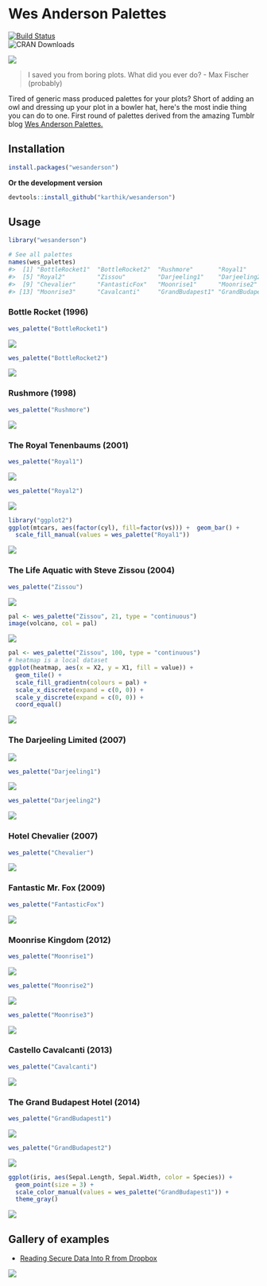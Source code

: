 
<!-- README.md is generated from README.Rmd. Please edit that file -->



# Wes Anderson Palettes

[![Build Status](https://travis-ci.org/karthik/wesanderson.png)](https://travis-ci.org/karthik/wesanderson)  
![CRAN Downloads](http://cranlogs.r-pkg.org/badges/wesanderson)

![](rushmore.jpg)

> I saved you from boring plots. What did you ever do? - Max Fischer (probably)

Tired of generic mass produced palettes for your plots? Short of adding an owl and dressing up your plot in a bowler hat, here's the most indie thing you can do to one. First round of palettes derived from the amazing Tumblr blog [Wes Anderson Palettes.](http://wesandersonpalettes.tumblr.com/)

## Installation

```R
install.packages("wesanderson")
```

__Or the development version__

```R
devtools::install_github("karthik/wesanderson")
```

## Usage


```r
library("wesanderson")

# See all palettes
names(wes_palettes)
#>  [1] "BottleRocket1"  "BottleRocket2"  "Rushmore"       "Royal1"        
#>  [5] "Royal2"         "Zissou"         "Darjeeling1"    "Darjeeling2"   
#>  [9] "Chevalier"      "FantasticFox"   "Moonrise1"      "Moonrise2"     
#> [13] "Moonrise3"      "Cavalcanti"     "GrandBudapest1" "GrandBudapest2"
```

### Bottle Rocket (1996)


```r
wes_palette("BottleRocket1")
```

![](figure/bottlerocket1-1.png)<!-- -->

```r
wes_palette("BottleRocket2")
```

![](figure/bottlerocket1-2.png)<!-- -->

### Rushmore (1998)


```r
wes_palette("Rushmore")
```

![](figure/rushmore-1.png)<!-- -->

### The Royal Tenenbaums (2001)


```r
wes_palette("Royal1")
```

![](figure/royal-1.png)<!-- -->

```r
wes_palette("Royal2")
```

![](figure/royal-2.png)<!-- -->


```r
library("ggplot2")
ggplot(mtcars, aes(factor(cyl), fill=factor(vs))) +  geom_bar() +
  scale_fill_manual(values = wes_palette("Royal1"))
```

![](figure/ggplot1-1.png)<!-- -->

### The Life Aquatic with Steve Zissou (2004)


```r
wes_palette("Zissou")
```

![](figure/lifeaquatic-1.png)<!-- -->


```r
pal <- wes_palette("Zissou", 21, type = "continuous")
image(volcano, col = pal)
```

![](figure/volcano-1.png)<!-- -->


```r
pal <- wes_palette("Zissou", 100, type = "continuous")
# heatmap is a local dataset
ggplot(heatmap, aes(x = X2, y = X1, fill = value)) +
  geom_tile() + 
  scale_fill_gradientn(colours = pal) + 
  scale_x_discrete(expand = c(0, 0)) +
  scale_y_discrete(expand = c(0, 0)) + 
  coord_equal() 
```

![](figure/zissou_heatmap-1.png)<!-- -->

### The Darjeeling Limited (2007)

![](http://i.imgur.com/Z2nJvOG.jpg)


```r
wes_palette("Darjeeling1")
```

![](figure/darjeeling-1.png)<!-- -->

```r
wes_palette("Darjeeling2")
```

![](figure/darjeeling-2.png)<!-- -->

### Hotel Chevalier (2007)


```r
wes_palette("Chevalier")
```

![](figure/chevalier-1.png)<!-- -->

### Fantastic Mr. Fox (2009)


```r
wes_palette("FantasticFox")
```

![](figure/fantasticfox-1.png)<!-- -->

### Moonrise Kingdom (2012)


```r
wes_palette("Moonrise1")
```

![](figure/moonrise-1.png)<!-- -->

```r
wes_palette("Moonrise2")
```

![](figure/moonrise-2.png)<!-- -->

```r
wes_palette("Moonrise3")
```

![](figure/moonrise-3.png)<!-- -->

### Castello Cavalcanti (2013)


```r
wes_palette("Cavalcanti")
```

![](figure/castello-1.png)<!-- -->

### The Grand Budapest Hotel (2014)



```r
wes_palette("GrandBudapest1")
```

![](figure/grandbudapest-1.png)<!-- -->

```r
wes_palette("GrandBudapest2")
```

![](figure/grandbudapest-2.png)<!-- -->



```r
ggplot(iris, aes(Sepal.Length, Sepal.Width, color = Species)) + 
  geom_point(size = 3) + 
  scale_color_manual(values = wes_palette("GrandBudapest1")) + 
  theme_gray()
```

![](figure/grandbudapest_plot-1.png)<!-- -->

## Gallery of examples

* [Reading Secure Data Into R from Dropbox](http://aaronbaggett.com/notes/2014/03/28/reading-secure-data-into-r-from-dropbox/)

![](http://i.imgur.com/rKqbzQB.png)

